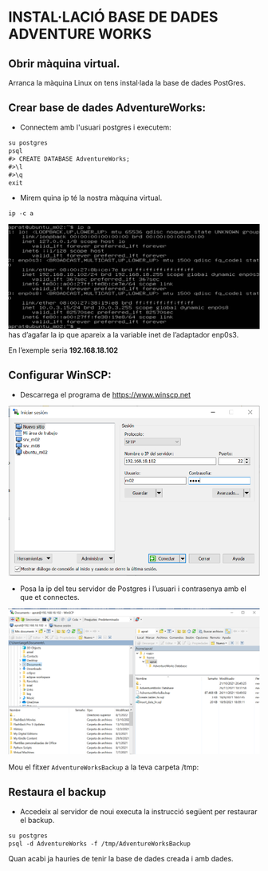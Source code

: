 # INSTAL·LACIÓ BASE DE DADES ADVENTURE WORKS

## Obrir màquina virtual.

 Arranca la màquina Linux on tens instal·lada la base de dades PostGres.

## Crear base de dades AdventureWorks:

* Connectem amb l'usuari postgres i executem: 
  
```
su postgres
psql
#> CREATE DATABASE AdventureWorks;
#>\l 
#>\q
exit
```

* Mirem quina ip té la nostra màquina virtual.
```
ip -c a
```

![Image1](https://github.com/fbarraga/Postgres-DB/blob/main/UF2/Databases/adventureworks/image1.png?raw=true)
has d’agafar la ip que apareix a la variable inet de l’adaptador enp0s3.

En l’exemple seria **192.168.18.102**

## Configurar WinSCP:

* Descarrega el programa de https://www.winscp.net

![Image2](https://github.com/fbarraga/Postgres-DB/blob/main/UF2/Databases/adventureworks/image2.png?raw=true)

* Posa la ip del teu servidor de Postgres i l’usuari i contrasenya amb el que et connectes.
  
![Image3](https://github.com/fbarraga/Postgres-DB/blob/main/UF2/Databases/adventureworks/image3.png?raw=true)

Mou el fitxer `AdventureWorksBackup` a la teva carpeta /tmp:

## Restaura el backup  

* Accedeix al servidor de noui executa la instrucció següent per restaurar el backup.
```
su postgres
psql -d AdventureWorks -f /tmp/AdventureWorksBackup
```

Quan acabi ja hauries de tenir la base de dades creada i amb dades.